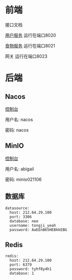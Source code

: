 # 前端

接口文档

[用户服务](http://212.64.29.100:8020/doc.html)  运行在端口8020

[食物服务](http://212.64.29.100:8021/doc.html)  运行在端口8021

网关          运行在端口8023



# 后端

## Nacos

[控制台](http://212.64.29.100:8848/nacos)

用户名: nacos

密码: nacos

## MinIO

[控制台](http://212.64.29.100:9001/dashboard)

用户名: abigail

密码: minio021106

## 数据库

```
datasource:
  host: 212.64.29.100
  port: 3306
  database: nee
  username: tongji_yeah
  password: AaEEnB65HEBkkEBG
```

## Redis

```
redis:
  host: 212.64.29.100
  port: 6379
  password: tyhf8y4h1
  database: 1
```

